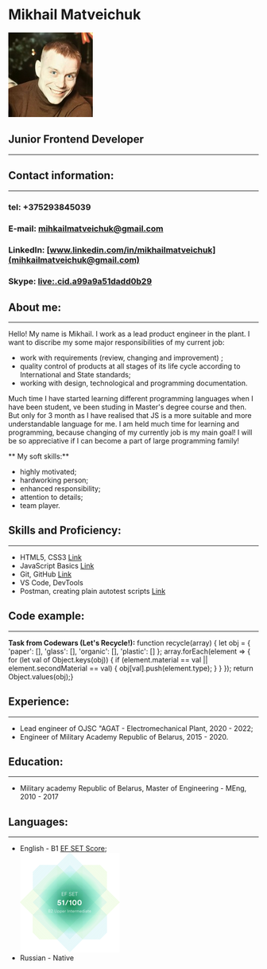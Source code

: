 # Mikhail Matveichuk
![CV_Photo](foto.jpg)
## Junior Frontend Developer
---
## Contact information:
---
### tel: +375293845039
### E-mail: [mihkailmatveichuk@gmail.com](mihkailmatveichuk@gmail.com)
### LinkedIn: [www.linkedin.com/in/mikhailmatveichuk](mihkailmatveichuk@gmail.com)
### Skype: [live:.cid.a99a9a51dadd0b29](live:.cid.a99a9a51dadd0b29)
## About me:
---
Hello! My name is Mikhail. I work as a lead product engineer in the plant. I want to discribe my some major responsibilities of my current job:<br/>
* work with requirements (review, changing and improvement) ;
* quality control of products at all stages of its life cycle according to International and State standards;
* working with design, technological and programming documentation.

Much time I have started learning different programming languages when I have been student, ve been studing in Master's degree course and then. But only for 3 month as I have realised that JS is a more suitable and more understandable language for me. I am held much time for learning and programming, because changing of my currently job is my main goal! I will be so appreciative if I can become a part of large programming family!

** My soft skills:**
* highly motivated;
* hardworking person;
* enhanced responsibility;
* attention to details;
* team player.
## Skills and Proficiency:
---
* HTML5, CSS3 [Link](https://drive.google.com/file/d/1Qw2o7ateIVVRPdfU1nnIF9-nSVgoj8iA/view?usp=sharing "HTML, CSS certificate")
* JavaScript Basics [Link](https://www.sololearn.com/Certificate/CT-GZMTVXFC/png "JavaScript ")
* Git, GitHub [Link](https://github.com/MihailMatveichuk/Git/tree/main/HW1 "Git")
* VS Code, DevTools 
* Postman, creating plain autotest scripts [Link](https://github.com/MihailMatveichuk/Postman "Postman")
## Code example:
---
**Task from Codewars (Let's Recycle!):** 
    function recycle(array) {
        let obj = {
            'paper': [],
            'glass': [],
            'organic': [],
            'plastic': []
        };
        array.forEach(element => {
            for (let val of Object.keys(obj)) {
                if (element.material == val || element.secondMaterial == val) {
                    obj[val].push(element.type);
                }
            }
    });
    return Object.values(obj);}
## Experience:
---
* Lead engineer of OJSC "AGAT - Electromechanical Plant, 2020 - 2022;
* Engineer of Military Academy Republic of Belarus, 2015 - 2020.
## Education:
---
* Military academy Republic of Belarus,
  Master of Engineering - MEng,
  2010 - 2017
## Languages:
---
* English - B1 [EF SET Score](https://www.efset.org/cert/Yy1Pa8);<br/> 
![EFSET CERTIFICATE](Certificate.png)
* Russian - Native
 


